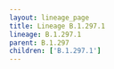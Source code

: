 ```yaml
---
layout: lineage_page
title: Lineage B.1.297.1
lineage: B.1.297.1
parent: B.1.297
children: ['B.1.297.1']
---
```

